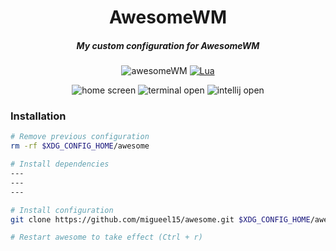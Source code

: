 <div align="center">

# AwesomeWM
##### My custom configuration for AwesomeWM
![awesomeWM](https://img.shields.io/static/v1?style=for-the-badge&message=awesomeWM&color=535D6C&logo=awesomeWM&logoColor=FFFFFF&label=)
[![Lua](https://img.shields.io/badge/Lua-blue.svg?style=for-the-badge&logo=lua)](http://www.lua.org)
  <div>
    <img alt="home screen"  src="https://github.com/migueel15/awesome/assets/57865265/7570930d-e597-4068-84d2-d155435fe728" />
    <img alt="terminal open" src="https://github.com/migueel15/awesome/assets/57865265/01cd65da-c374-49ba-a4eb-72007efce795" />
    <img alt="intellij open" src="https://github.com/migueel15/awesome/assets/57865265/997f76ce-33b2-427f-802e-35104c6247b3" />
  </div>
</div>

### Installation
```sh 
# Remove previous configuration
rm -rf $XDG_CONFIG_HOME/awesome

# Install dependencies
---
---
---

# Install configuration
git clone https://github.com/migueel15/awesome.git $XDG_CONFIG_HOME/awesome

# Restart awesome to take effect (Ctrl + r)
```
